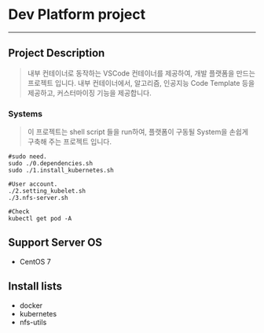 # Dev Platform project
------------
## Project Description
> 내부 컨테이너로 동작하는 VSCode 컨테이너를 제공하여, 개발 플랫폼을 만드는 프로젝트 입니다.
> 내부 컨테이너에서, 알고리즘, 인공지능 Code Template 등을 제공하고, 커스터마이징 기능을 제공합니다.

### Systems
> 이 프로젝트는 shell script 들을 run하여, 플랫폼이 구동될 System을 손쉽게 구축해 주는 프로젝트 입니다.

```
#sudo need.
sudo ./0.dependencies.sh
sudo ./1.install_kubernetes.sh

#User account.
./2.setting_kubelet.sh
./3.nfs-server.sh

#Check
kubectl get pod -A
```

## Support Server OS
+ CentOS 7

## Install lists
+ docker
+ kubernetes
+ nfs-utils
